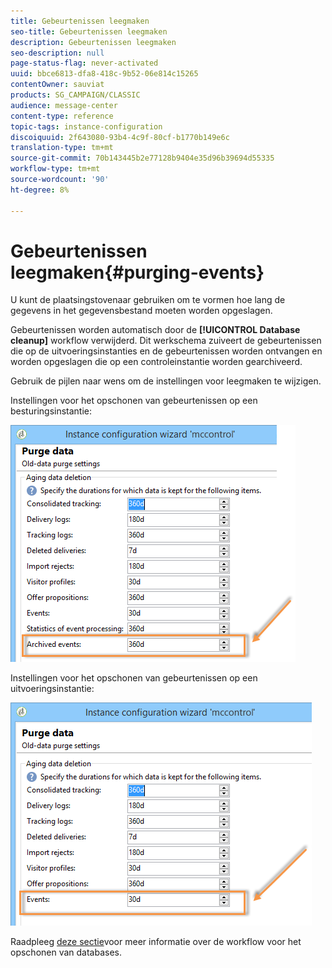 ```yaml
---
title: Gebeurtenissen leegmaken
seo-title: Gebeurtenissen leegmaken
description: Gebeurtenissen leegmaken
seo-description: null
page-status-flag: never-activated
uuid: bbce6813-dfa8-418c-9b52-06e814c15265
contentOwner: sauviat
products: SG_CAMPAIGN/CLASSIC
audience: message-center
content-type: reference
topic-tags: instance-configuration
discoiquuid: 2f643080-93b4-4c9f-80cf-b1770b149e6c
translation-type: tm+mt
source-git-commit: 70b143445b2e77128b9404e35d96b39694d55335
workflow-type: tm+mt
source-wordcount: '90'
ht-degree: 8%

---
```



# Gebeurtenissen leegmaken{#purging-events}

U kunt de plaatsingstovenaar gebruiken om te vormen hoe lang de gegevens in het gegevensbestand moeten worden opgeslagen.

Gebeurtenissen worden automatisch door de **[!UICONTROL Database cleanup]** workflow verwijderd. Dit werkschema zuiveert de gebeurtenissen die op de uitvoeringsinstanties en de gebeurtenissen worden ontvangen en worden opgeslagen die op een controleinstantie worden gearchiveerd.

Gebruik de pijlen naar wens om de instellingen voor leegmaken te wijzigen.

Instellingen voor het opschonen van gebeurtenissen op een besturingsinstantie:

![](assets/messagecenter_delete_events_001.png)

Instellingen voor het opschonen van gebeurtenissen op een uitvoeringsinstantie:

![](assets/messagecenter_delete_events_002.png)

Raadpleeg [deze sectie](../../production/using/database-cleanup-workflow.md)voor meer informatie over de workflow voor het opschonen van databases.
